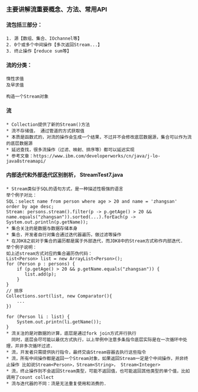 ### 主要讲解流重要概念、方法、常用API
#### 流包括三部分：
    1. 源【数组、集合、IOchannel等】
    2. 0个或多个中间操作【多次返回Stream...】
    3. 终止操作【reduce sum等】
    
#### 流的分类：
    惰性求值
    及早求值
    
    构造一个Stream对象
    
    
#### 流
    * Collection提供了新的Stream()方法
    * 流不存储值， 通过管道的方式获取值
    * 本质是函数式的，对流的操作会生成一个结果，不过并不会修改底层数据源，集合可以作为流的底层数据源
    * 延迟查找，很多流操作（过滤、映射、排序等）都可以延迟实现
    * 参考文章：https://www.ibm.com/developerworks/cn/java/j-lo-java8streamapi/
    
    
#### 内部迭代和外部迭代区别剖析， StreamTest7.java
    * Stream类似于SQL的语句方式，是一种描述性极强的语言
    举个例子对比：
    SQL：select name from person where age > 20 and name = 'zhangsan' order by age desc;
    Stream: persons.stream().filter(p -> p.getAge() > 20 && name.equals("zhangsan")).sorted(...).forEach(p -> System.out.println(p.getName));
    * 集合关注的是数据与数据存储本身
    * 集合，开发者自行对集合通过迭代器遍历，做过滤等操作
    * 在JDK8之前对于集合的遍历都是属于外部迭代，而JDK8中的Stream方式称作内部迭代.
    举个例子说明：
    如上述stream方式对应的集合遍历伪代码：
    List<Person> list = new ArrayList<Person>();
    for (Person p : persons) {
        if (p.getAge() > 20 && p.getName.equals("zhangsan")) {
           list.add(p);
        }
    }
    // 排序
    Collections.sort(list, new Comparator(){
        ...
    })
    
    for (Person li : list) {
        System.out.printn(li.getName());
    }
    * 流关注的是对数据的计算，底层是通过fork join方式并行执行
      同时，底层会尽可能以最优方式执行，以上举例中注意多条指令底层实际是在一次循环中处理，并非多次循环过滤.
    * 流，开发者只需提供执行指令，最终交由Stream容器去执行这些指令
    * 流，所有中间操作都是返回一个Stream对象，如果返回Stream一定是个中间操作，并非终止操作 比如说Stream<Person>，Stream<String>， Stream<Integer>
    * 流，终止操作则不会返回Stream类型，可能不返回值，也可能返回其他类型的单个值，比如调用了count collect
    * 流与迭代器的不同：流是无法重复使用和消费的.
    